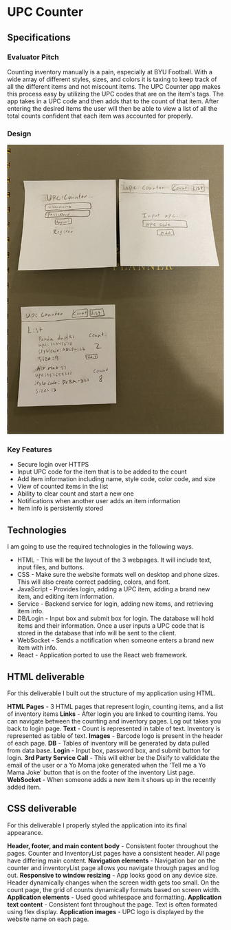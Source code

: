 # UPC Counter

## Specifications

### Evaluator Pitch
Counting inventory manually is a pain, especially at BYU Football. With a wide array of different styles, sizes, and colors it is taxing to keep track of all the different items and not miscount items. The UPC Counter app makes this process easy by utilizing the UPC codes that are on the item's tags. The app takes in a UPC code and then adds that to the count of that item. After entering the desired items the user will then be able to view a list of all the total counts confident that each item was accounted for properly.

### Design

![Mock](upcCounterDesign.jpeg)

### Key Features
* Secure login over HTTPS
* Input UPC code for the item that is to be added to the count
* Add item information including name, style code, color code, and size
* View of counted items in the list
* Ability to clear count and start a new one
* Notifications when another user adds an item information
* Item info is persistently stored

## Technologies
I am going to use the required technologies in the following ways.

* HTML - This will be the layout of the 3 webpages. It will include text, input files, and buttons. 
* CSS - Make sure the website formats well on desktop and phone sizes. This will also create correct padding, colors, and font. 
* JavaScript - Provides login, adding a UPC item, adding a brand new item, and editing item information.
* Service - Backend service for login, adding new items, and retrieving item info.
* DB/Login - Input box and submit box for login. The database will hold items and their information. Once a user inputs a UPC code that is stored in the database that info will be sent to the client. 
* WebSocket - Sends a notification when someone enters a brand new item with info. 
* React - Application ported to use the React web framework.

## HTML deliverable

For this deliverable I built out the structure of my application using HTML.

**HTML Pages** - 3 HTML pages that represent login, counting items, and a list of inventory items
**Links** - After login you are linked to counting items. You can navigate between the counting and inventory pages. Log out takes you back to login page.
**Text** - Count is represented in table of text. Inventory is represented as table of text. 
**Images** - Barcode logo is present in the header of each page.
**DB** - Tables of inventory will be generated by data pulled from data base.
**Login** - Input box, password box, and submit button for login.
**3rd Party Service Call** - This will either be the Disify to valididate the email of the user or a Yo Moma joke generated when the 'Tell me a Yo Mama Joke' button that is on the footer of the inventory List page.
**WebSocket** - When someone adds a new item it shows up in the recently added item.

## CSS deliverable

For this deliverable I properly styled the application into its final appearance.

**Header, footer, and main content body** - Consistent footer throughout the pages. Counter and InventoryList pages have a consistent header. All page have differing main content. 
**Navigation elements** - Navigation bar on the counter and inventoryList page allows you navigate through pages and log out.
**Responsive to window resizing** - App looks good on any device size. Header dynamically changes when the screen width gets too small. On the count page, the grid of counts dynamically formats based on screen width. 
**Application elements** - Used good whitespace and formatting.
**Application text content** - Consistent font throughout the page. Text is often formated using flex display. 
**Application images** - UPC logo is displayed by the website name on each page. 
